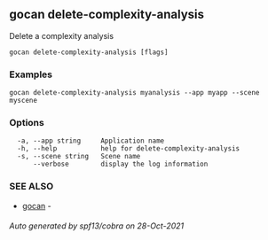 ## gocan delete-complexity-analysis

Delete a complexity analysis

```
gocan delete-complexity-analysis [flags]
```

### Examples

```
gocan delete-complexity-analysis myanalysis --app myapp --scene myscene
```

### Options

```
  -a, --app string     Application name
  -h, --help           help for delete-complexity-analysis
  -s, --scene string   Scene name
      --verbose        display the log information
```

### SEE ALSO

* [gocan](gocan.md)	 - 

###### Auto generated by spf13/cobra on 28-Oct-2021
